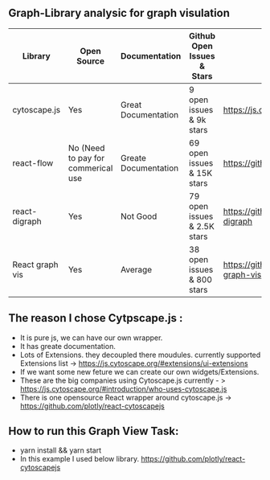

## Graph-Library analysic for graph visulation

| Library | Open Source | Documentation| Github Open Issues & Stars | library link
| ------ | ------ | ------| -----| ----
| cytoscape.js| Yes | Great Documentation | 9 open issues & 9k stars | https://js.cytoscape.org/#introduction
| react-flow | No (Need to pay for commerical use | Greate Documentation | 69 open issues & 15K stars | https://github.com/wbkd/react-flow
| react-digraph | Yes | Not Good | 79 open issues & 2.5K stars | https://github.com/uber/react-digraph
| React graph vis | Yes | Average | 38 open issues & 800 stars | https://github.com/crubier/react-graph-vis


The reason I chose Cytpscape.js : 
-----
* It is pure js, we can have our own wrapper.
* It has greate documentation.
* Lots of Extensions. they decoupled there moudules. currently supported Extensions list -> https://js.cytoscape.org/#extensions/ui-extensions
* If we want some new feture we can create our own widgets/Extensions.
* These are the big companies using Cytoscape.js currently - > https://js.cytoscape.org/#introduction/who-uses-cytoscape.js
* There is one opensource React wrapper around cytoscape.js -> https://github.com/plotly/react-cytoscapejs


## How to run this Graph View Task: 
* yarn install && yarn start
* In this example I used below library.
https://github.com/plotly/react-cytoscapejs
